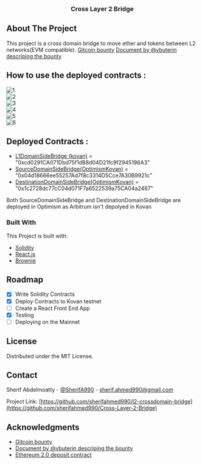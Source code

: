 <!-- PROJECT LOGO -->
<br />
<div align="center">
  <h3 align="center">Cross Layer 2 Bridge</h3>
</div>

<!-- ABOUT THE PROJECT -->
## About The Project

This project is a cross domain bridge to move ether and tokens between L2 networks(EVM compatible).
<a href='https://gitcoin.co/issue/gitcoinco/skunkworks/253/100027342'>Gitcoin bounty</a>
<a href='https://notes.ethereum.org/@vbuterin/cross_layer_2_bridges'>Document by @vbuterin descriping the bounty</a>

## How to use the deployed contracts :
![1](https://user-images.githubusercontent.com/16766656/172231971-005af37e-b65d-4927-b94f-2070eb726646.jpg)<br/>
![2](https://user-images.githubusercontent.com/16766656/172231985-fb0364aa-9f54-4fbf-860c-925108507460.jpg)<br/>
![3](https://user-images.githubusercontent.com/16766656/172231996-aee0846d-d89f-4735-9866-f437535512f9.jpg)<br/>
![4](https://user-images.githubusercontent.com/16766656/172232009-f0a999a1-6d67-4a23-85cf-a74e58ef065e.jpg)<br/>
![5](https://user-images.githubusercontent.com/16766656/172232018-caca2b1d-a125-4cdd-8a06-995b0bab5016.jpg)<br/>
![6](https://user-images.githubusercontent.com/16766656/172232033-a1d7601b-f6e5-4db7-aa69-fa305dc2b857.jpg)<br/>

## Deployed Contracts :
* <a href="https://kovan.etherscan.io/address/0xcd0291CA071Dbd75f1dB8d04D21fc9f2945196A3">L1DomainSideBridge (kovan)</a> = "0xcd0291CA071Dbd75f1dB8d04D21fc9f2945196A3"
* <a href="https://kovan-optimistic.etherscan.io/address/0x04d18666ee55257ad7f8c3314d5cce7a30b9921c">SourceDomainSideBridge(OptimismKovan)</a> = "0x04d18666ee55257Ad7f8c3314D5Cce7A30B9921c"
* <a href="https://kovan-optimistic.etherscan.io/address/0x1c2728dc77cC04d071F7a6522539a75CA04a2467">DestinationDomainSideBridge(OptimismKovan)</a> = "0x1c2728dc77cC04d071F7a6522539a75CA04a2467"

Both SourceDomainSideBridge and DestinationDomainSideBridge are deployed in Optimism as Arbitrum isn't depolyed in Kovan

### Built With

This Project is built with:

* [Solidity](https://soliditylang.org)
* [React.js](https://reactjs.org/)
* [Brownie](https://eth-brownie.readthedocs.io/)

<!-- ROADMAP -->
## Roadmap

- [x] Write Solidity Contracts
- [x] Deploy Contracts to Kovan testnet
- [ ] Create a React Front End App
- [x] Testing
- [ ] Deploying on the Mainnet

<!-- LICENSE -->
## License

Distributed under the MIT License.

<!-- CONTACT -->
## Contact

Sherif Abdelmoatty - [@SherifA990](https://twitter.com/SherifA990) - sherif.ahmed990@gmail.com

Project Link: [https://github.com/sherifahmed990/l2-crossdomain-bridge](https://github.com/sherifahmed990/Cross-Layer-2-Bridge)

<!-- ACKNOWLEDGMENTS -->
## Acknowledgments

* <a href='https://gitcoin.co/issue/gitcoinco/skunkworks/253/100027342'>Gitcoin bounty</a>
* <a href='https://notes.ethereum.org/@vbuterin/cross_layer_2_bridges'>Document by @vbuterin descriping the bounty</a>
* <a href='https://etherscan.io/address/0x00000000219ab540356cbb839cbe05303d7705fa'>Ethereum 2.0 deposit contract</a>
